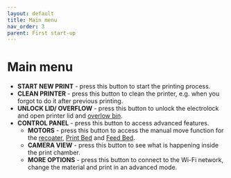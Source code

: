 ```yaml
---
layout: default
title: Main menu
nav_order: 3
parent: First start-up
---
```

<h1> Main menu </h1>

- **START NEW PRINT** - press this button to start the printing process.
- **CLEAN PRINTER** - press this button to clean the printer, e.g. when you forgot to do it after previous printing.
- **UNLOCK LID/ OVERFLOW** - press this button to unlock the electrolock and open printer lid and <a href="glossary">overlow bin</a>.
- **CONTROL PANEL** - press this button to access advanced features.
   - **MOTORS** - press this button to access the manual move function for the <a href="glossary">recoater</a>, <a href="glossary">Print Bed</a> and <a href="glossary">Feed Bed</a>.
   - **CAMERA VIEW** - press this button to see what is happening inside the print chamber.
   - **MORE OPTIONS** - press this button to connect to the Wi-Fi network, change the material and print in an advanced mode. 
